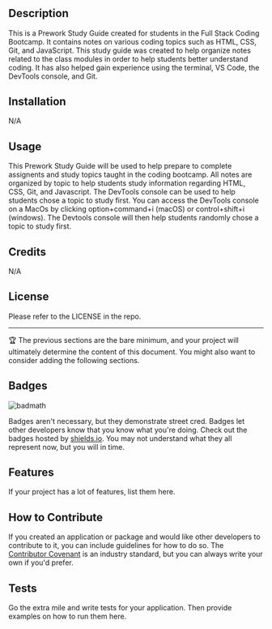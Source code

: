 # <Prework Study Guide Webpage>

## Description

This is a Prework Study Guide created for students in the Full Stack Coding Bootcamp. It contains notes on various coding topics such as HTML, CSS, Git, and JavaScript. This study guide was created to help organize notes related to the class modules in order to help students better understand coding. It has also helped gain experience using the terminal, VS Code, the DevTools console, and Git. 

## Installation

N/A

## Usage

This Prework Study Guide will be used to help prepare to complete assignents and study topics taught in the coding bootcamp. All notes are organized by topic to help students study information regarding HTML, CSS, Git, and Javascript. The DevTools console can be used to help students chose a topic to study first. You can access the DevTools console on a MacOs by clicking option+command+i (macOS) or control+shift+i (windows). The Devtools console will then help students randomly chose a topic to study first. 

## Credits

N/A

## License

Please refer to the LICENSE in the repo.

---

🏆 The previous sections are the bare minimum, and your project will ultimately determine the content of this document. You might also want to consider adding the following sections.

## Badges

![badmath](https://img.shields.io/github/languages/top/nielsenjared/badmath)

Badges aren't necessary, but they demonstrate street cred. Badges let other developers know that you know what you're doing. Check out the badges hosted by [shields.io](https://shields.io/). You may not understand what they all represent now, but you will in time.

## Features

If your project has a lot of features, list them here.

## How to Contribute

If you created an application or package and would like other developers to contribute to it, you can include guidelines for how to do so. The [Contributor Covenant](https://www.contributor-covenant.org/) is an industry standard, but you can always write your own if you'd prefer.

## Tests

Go the extra mile and write tests for your application. Then provide examples on how to run them here.
